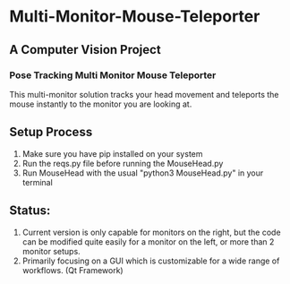 # Multi-Monitor-Mouse-Teleporter
## A Computer Vision Project
### Pose Tracking Multi Monitor Mouse Teleporter
This multi-monitor solution tracks your head movement and teleports the mouse instantly to the monitor you are looking at.

## Setup Process
1) Make sure you have pip installed on your system
2) Run the reqs.py file before running the MouseHead.py
3) Run MouseHead with the usual "python3 MouseHead.py" in your terminal

## Status:
1) Current version is only capable for monitors on the right, but the code can be modified quite easily for a monitor on the left, or more than 2 monitor setups.
2) Primarily focusing on a GUI which is customizable for a wide range of workflows. (Qt Framework)
